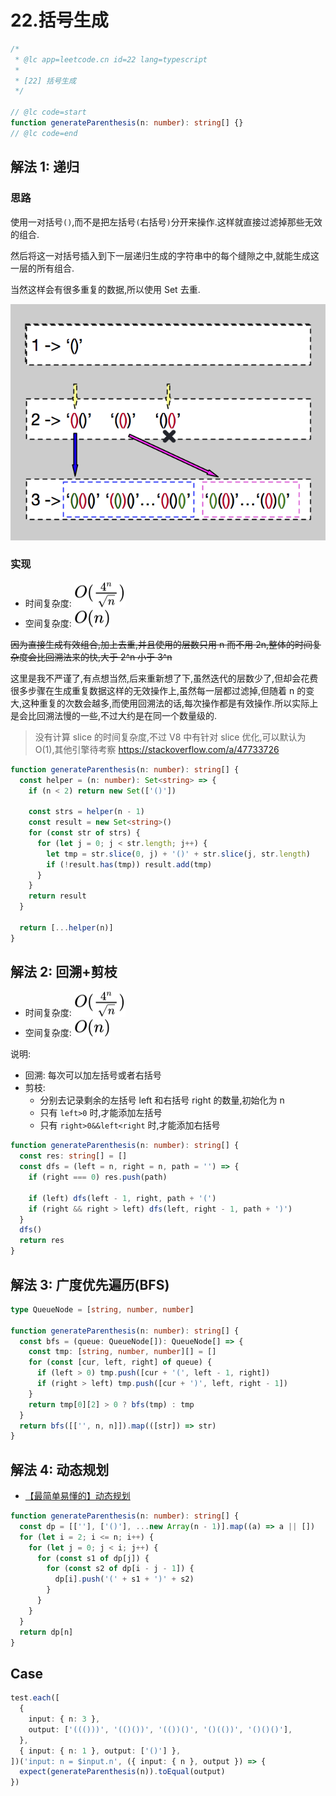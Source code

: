 # 22.括号生成

```ts
/*
 * @lc app=leetcode.cn id=22 lang=typescript
 *
 * [22] 括号生成
 */

// @lc code=start
function generateParenthesis(n: number): string[] {}
// @lc code=end
```

## 解法 1: 递归

### 思路

使用一对括号`()`,而不是把左括号`(`右括号`)`分开来操作.这样就直接过滤掉那些无效的组合.

然后将这一对括号插入到下一层递归生成的字符串中的每个缝隙之中,就能生成这一层的所有组合.

当然这样会有很多重复的数据,所以使用 Set 去重.

![生成括号](../assets/generate-parentheses.png)

### 实现

- 时间复杂度: <!-- $O(\frac{4^n}{\sqrt{n}})$ --> <img style="transform: translateY(0.1em); background: white;" src="svg/o-4-^-n-divide-sqrt-n.svg" alt="$O(\frac{4^n}{\sqrt{n}})$">
- 空间复杂度: <!-- $O(n)$ --> <img style="transform: translateY(0.1em); background: white;" src="./svg/o-n.svg" alt="O(n)">

~~因为直接生成有效组合,加上去重,并且使用的层数只用 n 而不用 2n,整体的时间复杂度会比回溯法来的快,大于 2^n 小于 3^n~~

这里是我不严谨了,有点想当然,后来重新想了下,虽然迭代的层数少了,但却会花费很多步骤在生成重复数据这样的无效操作上,虽然每一层都过滤掉,但随着 n 的变大,这种重复的次数会越多,而使用回溯法的话,每次操作都是有效操作.所以实际上是会比回溯法慢的一些,不过大约是在同一个数量级的.

> 没有计算 slice 的时间复杂度,不过 V8 中有针对 slice 优化,可以默认为 O(1),其他引擎待考察
> https://stackoverflow.com/a/47733726

```ts
function generateParenthesis(n: number): string[] {
  const helper = (n: number): Set<string> => {
    if (n < 2) return new Set(['()'])

    const strs = helper(n - 1)
    const result = new Set<string>()
    for (const str of strs) {
      for (let j = 0; j < str.length; j++) {
        let tmp = str.slice(0, j) + '()' + str.slice(j, str.length)
        if (!result.has(tmp)) result.add(tmp)
      }
    }
    return result
  }

  return [...helper(n)]
}
```

## 解法 2: 回溯+剪枝

- 时间复杂度: <!-- $O(\frac{4^n}{\sqrt{n}})$ --> <img style="transform: translateY(0.1em); background: white;" src="svg/o-4-^-n-divide-sqrt-n.svg" alt="$O(\frac{4^n}{\sqrt{n}})$">
- 空间复杂度: <!-- $O(n)$ --> <img style="transform: translateY(0.1em); background: white;" src="./svg/o-n.svg" alt="O(n)">

说明:

- 回溯: 每次可以加左括号或者右括号
- 剪枝:
  - 分别去记录剩余的左括号 left 和右括号 right 的数量,初始化为 n
  - 只有 `left>0` 时,才能添加左括号
  - 只有 `right>0&&left<right` 时,才能添加右括号

```ts
function generateParenthesis(n: number): string[] {
  const res: string[] = []
  const dfs = (left = n, right = n, path = '') => {
    if (right === 0) res.push(path)

    if (left) dfs(left - 1, right, path + '(')
    if (right && right > left) dfs(left, right - 1, path + ')')
  }
  dfs()
  return res
}
```

## 解法 3: 广度优先遍历(BFS)

```ts
type QueueNode = [string, number, number]

function generateParenthesis(n: number): string[] {
  const bfs = (queue: QueueNode[]): QueueNode[] => {
    const tmp: [string, number, number][] = []
    for (const [cur, left, right] of queue) {
      if (left > 0) tmp.push([cur + '(', left - 1, right])
      if (right > left) tmp.push([cur + ')', left, right - 1])
    }
    return tmp[0][2] > 0 ? bfs(tmp) : tmp
  }
  return bfs([['', n, n]]).map(([str]) => str)
}
```

## 解法 4: 动态规划

- [【最简单易懂的】动态规划](https://leetcode-cn.com/problems/generate-parentheses/solution/zui-jian-dan-yi-dong-de-dong-tai-gui-hua-bu-lun-da/)

```ts
function generateParenthesis(n: number): string[] {
  const dp = [[''], ['()'], ...new Array(n - 1)].map((a) => a || [])
  for (let i = 2; i <= n; i++) {
    for (let j = 0; j < i; j++) {
      for (const s1 of dp[j]) {
        for (const s2 of dp[i - j - 1]) {
          dp[i].push('(' + s1 + ')' + s2)
        }
      }
    }
  }
  return dp[n]
}
```

## Case

```ts
test.each([
  {
    input: { n: 3 },
    output: ['((()))', '(()())', '(())()', '()(())', '()()()'],
  },
  { input: { n: 1 }, output: ['()'] },
])('input: n = $input.n', ({ input: { n }, output }) => {
  expect(generateParenthesis(n)).toEqual(output)
})
```
